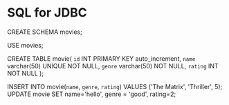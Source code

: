 # SQL for JDBC

CREATE SCHEMA movies;

USE movies;

CREATE TABLE movie(
`id` INT PRIMARY KEY auto_increment,
`name` varchar(50) UNIQUE NOT NULL,
`genre` varchar(50) NOT NULL,
`rating` INT NOT NULL
);

INSERT INTO movie(`name`, `genre`, `rating`) VALUES ('The Matrix', 'Thriller', 5);
UPDATE movie SET name='hello', genre = 'good', rating=2;
